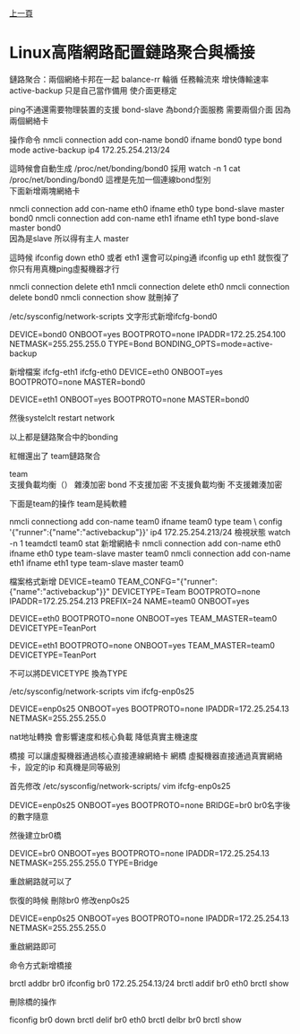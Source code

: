 [上一頁](https://jian-hong-wu.github.io/blog/)

# Linux高階網路配置鏈路聚合與橋接

鏈路聚合：兩個網絡卡邦在一起
balance-rr 輪循  任務輪流來  增快傳輸速率
active-backup  只是自己當作備用  使介面更穩定

ping不通還需要物理裝置的支援
bond-slave  為bond介面服務 需要兩個介面 因為兩個網絡卡

操作命令
nmcli connection add con-name bond0 ifname bond0 type bond mode active-backup ip4 172.25.254.213/24
 
這時候會自動生成  /proc/net/bonding/bond0
採用  watch -n 1 cat /proc/net/bonding/bond0
這裡是先加一個連線bond型別  
下面新增兩塊網絡卡

nmcli connection add con-name eth0 ifname eth0 type bond-slave master bond0
nmcli connection add con-name eth1 ifname eth1 type bond-slave master bond0  
因為是slave 所以得有主人 master 

這時候
ifconfig down  eth0  或者 eth1   還會可以ping通
ifconfig up eth1 就恢復了
你只有用真機ping虛擬機器才行  


nmcli connection delete eth1
nmcli connection delete eth0
nmcli connection delete bond0
nmcli connection show 
就刪掉了

/etc/sysconfig/network-scripts
文字形式新增ifcfg-bond0

DEVICE=bond0
ONBOOT=yes
BOOTPROTO=none
IPADDR=172.25.254.100
NETMASK=255.255.255.0
TYPE=Bond
BONDING_OPTS=mode=active-backup

新增檔案  ifcfg-eth1  ifcfg-eth0
DEVICE=eth0
ONBOOT=yes
BOOTPROTO=none
MASTER=bond0


DEVICE=eth1
ONBOOT=yes
BOOTPROTO=none
MASTER=bond0


然後systelclt restart network

以上都是鏈路聚合中的bonding

紅帽還出了 team鏈路聚合

team  
支援負載均衡（）
 雜湊加密
bond 不支援加密  不支援負載均衡  不支援雜湊加密

下面是team的操作
team是純軟體  
 
nmcli connectiong add con-name team0 ifname team0 type team \ config '{"runner":{"name":"activebackup"}}'  ip4 172.25.254.213/24
檢視狀態
watch -n 1 teamdctl team0  stat
新增網絡卡
nmcli connection add con-name eth0 ifname eth0 type team-slave master team0
nmcli connection add con-name eth1 ifname eth1 type team-slave master team0


檔案格式新增
DEVICE=team0
TEAM_CONFG="{\"runner\":{\"name\":\"activebackup\"}}"
DEVICETYPE=Team
BOOTPROTO=none
IPADDR=172.25.254.213
PREFIX=24
NAME=team0
ONBOOT=yes

DEVICE=eth0 
BOOTPROTO=none
ONBOOT=yes
TEAM_MASTER=team0
DEVICETYPE=TeanPort


DEVICE=eth1 
BOOTPROTO=none
ONBOOT=yes
TEAM_MASTER=team0
DEVICETYPE=TeanPort

不可以將DEVICETYPE  換為TYPE


 
/etc/sysconfig/network-scripts
vim  ifcfg-enp0s25

DEVICE=enp0s25
ONBOOT=yes
BOOTPROTO=none
IPADDR=172.25.254.13
NETMASK=255.255.255.0

nat地址轉換 會影響速度和核心負載  降低真實主機速度

橋接
可以讓虛擬機器通過核心直接連線網絡卡
網橋  虛擬機器直接通過真實網絡卡，設定的ip 和真機是同等級別

首先修改
/etc/sysconfig/network-scripts/
vim ifcfg-enp0s25

DEVICE=enp0s25
ONBOOT=yes
BOOTPROTO=none
BRIDGE=br0   br0名字後的數字隨意


然後建立br0橋

DEVICE=br0
ONBOOT=yes
BOOTPROTO=none
IPADDR=172.25.254.13
NETMASK=255.255.255.0
TYPE=Bridge


重啟網路就可以了

恢復的時候  刪除br0  修改enp0s25


DEVICE=enp0s25
ONBOOT=yes
BOOTPROTO=none
IPADDR=172.25.254.13
NETMASK=255.255.255.0


重啟網路即可


命令方式新增橋接

brctl addbr br0
ifconfig br0 172.25.254.13/24
brctl addif br0 eth0
brctl show


刪除橋的操作

ficonfig br0 down 
brctl delif br0 eth0
brctl delbr br0
brctl  show
